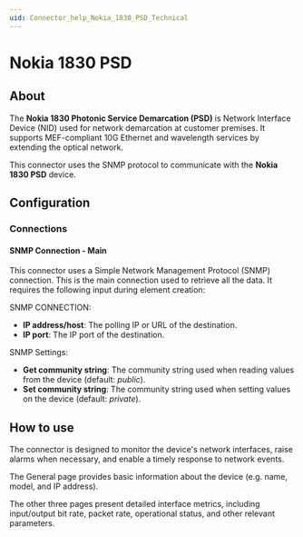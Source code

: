 ```yaml
---
uid: Connector_help_Nokia_1830_PSD_Technical
---
```


# Nokia 1830 PSD

## About

The **Nokia 1830 Photonic Service Demarcation (PSD)** is Network Interface Device (NID) used for network demarcation at customer premises. It supports MEF-compliant 10G Ethernet and wavelength services by extending the optical network.

This connector uses the SNMP protocol to communicate with the **Nokia 1830 PSD** device.

## Configuration

### Connections

#### SNMP Connection - Main

This connector uses a Simple Network Management Protocol (SNMP) connection. This is the main connection used to retrieve all the data. It requires the following input during element creation:

SNMP CONNECTION:

- **IP address/host**: The polling IP or URL of the destination.
- **IP port**: The IP port of the destination.

SNMP Settings:

- **Get community string**: The community string used when reading values from the device (default: *public*).
- **Set community string**: The community string used when setting values on the device (default: *private*).

## How to use

The connector is designed to monitor the device's network interfaces, raise alarms when necessary, and enable a timely response to network events.

The General page provides basic information about the device (e.g. name, model, and IP address).

The other three pages present detailed interface metrics, including input/output bit rate, packet rate, operational status, and other relevant parameters.
